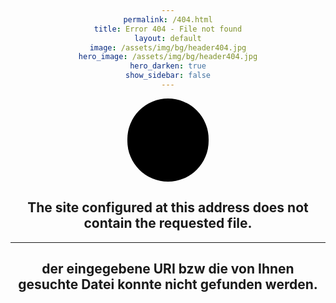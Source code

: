 ```yaml
---
permalink: /404.html
title: Error 404 - File not found
layout: default
image: /assets/img/bg/header404.jpg
hero_image: /assets/img/bg/header404.jpg
hero_darken: true
show_sidebar: false
---
```

<link rel="stylesheet" id="genericons-css" href="https://template.pc-cdn.de/assets/genericons/genericons/mod-hbb-genericons.css" type="text/css" media="all">
<style>
body {
text-align: center;
}
#kuller {
 margin: auto;
 width: 125px;
 height: 125px;
 background-color: #000 !important;
 color: #637d96 !important;
 border-radius: 360px;
 text-align: center;
 vertical-align: middle;
 font-size: 100px;
 padding-top: 8px;
 padding-left: 5px;
 }
</style>

<h1 id="kuller" class="genericon genericon-404">&nbsp;&nbsp;</h1>
<h2>The site configured at this address does not contain the requested file.</h2>
<hr>
<h2>der eingegebene URI bzw die von Ihnen gesuchte Datei  konnte nicht gefunden werden.</h2>
